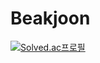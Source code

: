 # Beakjoon
[![Solved.ac프로필](http://mazassumnida.wtf/api/v2/generate_badge?boj={abvolt})](https://solved.ac/{abvolt})
